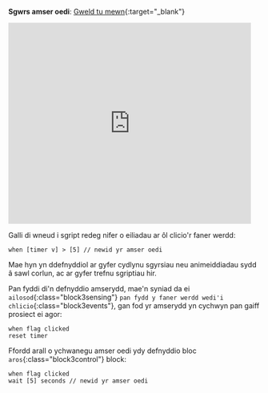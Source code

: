 **Sgwrs amser oedi**: [Gweld tu mewn](https://scratch.mit.edu/projects/624647167/editor){:target="_blank"}

<div class="scratch-preview">
  <iframe allowtransparency="true" width="485" height="402" src="https://scratch.mit.edu/projects/embed/624647167/?autostart=false" frameborder="0"></iframe>
</div>

Galli di wneud i sgript redeg nifer o eiliadau ar ôl clicio'r faner werdd:

```blocks3
when [timer v] > [5] // newid yr amser oedi
```

Mae hyn yn ddefnyddiol ar gyfer cydlynu sgyrsiau neu animeiddiadau sydd â sawl corlun, ac ar gyfer trefnu sgriptiau hir.

Pan fyddi di'n defnyddio amserydd, mae'n syniad da ei `ailosod`{:class="block3sensing"} `pan fydd y faner werdd wedi'i chlicio`{:class="block3events"}, gan fod yr amserydd yn cychwyn pan gaiff prosiect ei agor:

```blocks3
when flag clicked
reset timer
```

Ffordd arall o ychwanegu amser oedi ydy defnyddio bloc `aros`{:class="block3control"} block:

```blocks3
when flag clicked
wait [5] seconds // newid yr amser oedi
```
